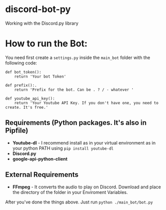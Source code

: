 # discord-bot-py
Working with the Discord.py library

# How to run the Bot:

You need first create a `settings.py` inside the `main_bot` folder with the following code:

```
def bot_token():
    return 'Your bot Token'

def prefix():.
    return 'Prefix for the bot. Can be . ? / - whatever '

def youtube_api_key():
    return 'Your Youtube API Key. If you don't have one, you need to create. It's free.'
```

## Requirements (Python packages. It's also in Pipfile)
* **Youtube-dl** - I recommend install as in your virtual environment as in your python PATH using `pip install youtube-dl`
* **Discord.py**
* **google-api-python-client**

## External Requirements
* **FFmpeg** - It converts the audio to play on Discord. Download and place the directory of the folder in your Enviroment Variables.

After you've done the things above. Just run `python ./main_bot/bot.py`
